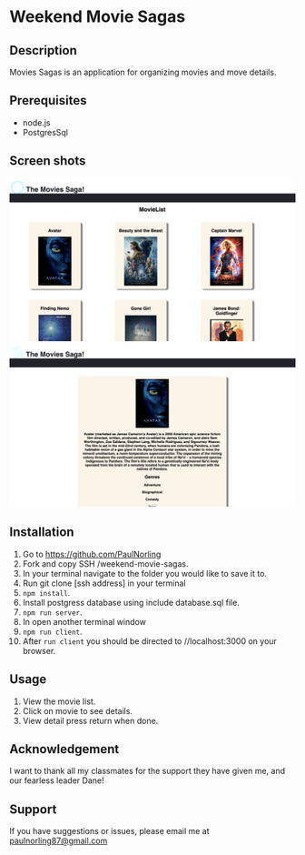 # Weekend Movie Sagas

## Description
Movies Sagas is an application for organizing movies and move details.  

## Prerequisites
* node.js
* PostgresSql

## Screen shots

<img src="public/images/Screenshot 2023-01-21 at 2.26.36 PM.png">

<img src="public/images/Screenshot 2023-01-21 at 2.26.45 PM.png">

## Installation
1. Go to https://github.com/PaulNorling
2. Fork and copy SSH /weekend-movie-sagas.
4. In your terminal navigate to the folder you would like to save it to.
5. Run git clone [ssh address] in your terminal
6. `npm install`.
7. Install postgress database using include database.sql file.
8. `npm run server`.
9. In  open another terminal window
10. `npm run client`.
11. After `run client` you should be directed to //localhost:3000 on your browser.

## Usage

1. View the movie list.
2. Click on movie to see details.
3. View detail press return when done.

## Acknowledgement

I want to thank all my classmates for the support they have given me, and our fearless leader Dane!

## Support 

If you have suggestions or issues, please email me at paulnorling87@gmail.com
